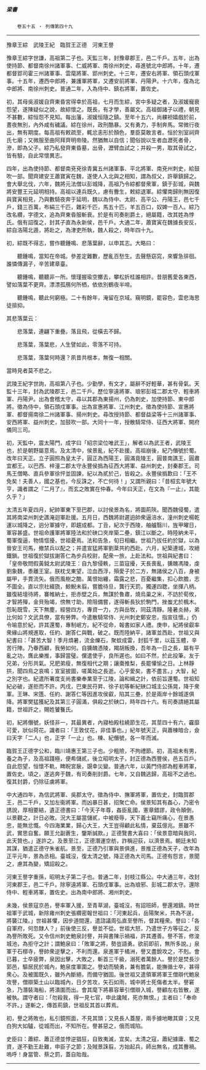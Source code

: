 

##### 梁書
　　`卷五十五 ‧ 列傳第四十九`

* * *

豫章王綜　武陵王紀　臨賀王正德　河東王譽

豫章王綜字世謙，高祖第二子也。天監三年，封豫章郡王，邑二千戶。五年，出為使持節、都督南徐州諸軍事、仁威將軍、南徐州刺史，尋進號北中郎將。十年，遷都督郢司霍三州諸軍事、雲麾將軍、郢州刺史。十三年，遷安右將軍、領石頭戍軍事。十五年，遷西中郎將，兼護軍將軍，又遷安前將軍、丹陽尹。十六年，復為北中郎將、南徐州刺史。普通二年，入為侍中、鎮右將軍，置佐史。

初，其母吳淑媛自齊東昏宮得幸於高祖，七月而生綜，宮中多疑之者，及淑媛寵衰怨望，遂陳疑似之說，故綜懷之。既長，有才學，善屬文。高祖御諸子以禮，朝見不甚數，綜恒怨不見知。每出藩，淑媛恒隨之鎮。至年十五六，尚躶袒嬉戲於前，晝夜無別，內外咸有穢議。綜在徐州，政刑酷暴。又有勇力，手制奔馬。常微行夜出，無有期度。每高祖有敕疏至，輒忿恚形於顏色，羣臣莫敢言者。恒於別室祠齊氏七廟；又微服至曲阿拜齊明帝陵。然猶無以自信；聞俗說以生者血瀝死者骨，滲，即為父子。綜乃私發齊東昏墓，出骨，瀝臂血試之；并殺一男，取其骨試之，皆有驗，自此常懷異志。

四年，出為使持節、都督南兗兗徐青冀五州諸軍事、平北將軍、南兗州刺史，給鼓吹一部。聞齊建安王蕭寶寅在魏，遂使人入北與之相知，謂為叔父，許舉鎮歸之。會大舉北伐，六年，魏將元法僧以彭城降，高祖乃令綜都督衆軍，鎮于彭城，與魏將安豐王元延明相持。高祖以連兵既久，慮有釁生，敕綜退軍。綜懼南歸則無因復與寶寅相見，乃與數騎夜奔于延明，魏以為侍中、太尉、高平公、丹陽王，邑七千戶，錢三百萬，布絹三千匹，雜彩千匹，馬五十匹，羊五百口，奴婢一百人。綜乃改名纘，字德文，追為齊東昏服斬衰。於是有司奏削爵土，絕屬籍，改其姓為悖氏。俄有詔復之，封其子直為永新侯，邑千戶。大通二年，蕭寶寅在魏據長安反，綜自洛陽北遁，將赴之，為津吏所執，魏人殺之，時年四十九。

初，綜既不得志，嘗作聽鍾鳴、悲落葉辭，以申其志。大略曰：

　　聽鍾鳴，當知在帝城。參差定難數，歷亂百愁生。去聲懸窈窕，來響急徘徊。誰憐傳漏子，辛苦建章臺。

　　聽鍾鳴，聽聽非一所。懷瑾握瑜空擲去，攀松折桂誰相許。昔朋舊愛各東西，譬如落葉不更齊。漂漂孤鴈何所栖，依依別鶴夜半啼。

　　聽鍾鳴，聽此何窮極。二十有餘年，淹留在京域。窺明鏡，罷容色，雲悲海思徒揜抑。

其悲落葉云：

　　悲落葉，連翩下重疊。落且飛，從橫去不歸。

　　悲落葉，落葉悲，人生譬如此，零落不可持。

　　悲落葉，落葉何時還？夙昔共根本，無復一相關。

當時見者莫不悲之。

武陵王紀字世詢，高祖第八子也。少勤學，有文才，屬辭不好輕華，甚有骨氣。天監十三年，封為武陵郡王，邑二千戶。歷位寧遠將軍、琅邪彭城二郡太守、輕車將軍、丹陽尹。出為會稽太守，尋以其郡為東揚州，仍為刺史，加使持節、東中郎將。徵為侍中，領石頭戍軍事。出為宣惠將軍、江州刺史。徵為使持節、宣惠將軍、都督揚南徐二州諸軍事、揚州刺史。尋改授持節、都督益梁等十三州諸軍事、安西將軍、益州刺史，加鼓吹一部。大同十一年，授散騎常侍、征西大將軍、開府儀同三司。

初，天監中，震太陽門，成字曰「紹宗梁位唯武王」，解者以為武王者，武陵王也，於是朝野屬意焉。及太清中，侯景亂，紀不赴援。高祖崩後，紀乃僭號於蜀。改年曰天正。立子圓照為皇太子，圓正為西陽王，圓滿竟陵王，圓普南譙王，圓肅宜都王。以巴西、梓潼二郡太守永豐侯撝為征西大將軍、益州刺史，封秦郡王。司馬王僧略、直兵參軍徐怦並固諫，紀以為貳於己，皆殺之。永豐侯撝歎曰：「王不免矣！夫善人，國之基也，今反誅之，不亡何待！」又謂所親曰：「昔桓玄年號大亨，識者謂之『二月了』，而玄之敗實在仲春。今年曰天正，在文為『一止』，其能久乎？」

太清五年夏四月，紀帥軍東下至巴郡，以討侯景為名，將圖荊陝。聞西魏侵蜀，遣其將南梁州刺史譙淹迴軍赴援。五月日，西魏將尉遲逈帥衆逼涪水，潼州刺史楊乾運以城降之，逈分軍據守，即趨成都。丁丑，紀次于西陵，舳艫翳川，旌甲曜日，軍容甚盛。世祖命護軍將軍陸法和於硤口夾岸築二壘，鎮江以斷之。時陸納未平，蜀軍復逼，物情恇擾，世祖憂焉。法和告急，旬日相繼。世祖乃拔任約於獄，以為晉安王司馬，撤禁兵以配之；并遣宣猛將軍劉棻共約西赴。六月，紀築連城，攻絕鐵鎖。世祖復於獄拔謝答仁為步兵校尉，配衆一旅，上赴法和。世祖與紀書曰：「皇帝敬問假黃鉞太尉武陵王：自九黎侵軼，三苗寇擾，天長喪亂，獯醜馮陵，虔劉象魏，黍離王室。朕枕戈東望，泣血西浮，殞愛子於二方，無諸侯之八百，身被屬甲，手貫流矢。俄而風樹之酷，萬恨始纏，霜露之悲，百憂繼集，扣心飲膽，志不圖全。直以宗社綴旒，鯨鯢未翦，嘗膽待旦，龔行天罰，獨運四聦，坐揮八柄。雖復結壇待將，褰帷納士，拒赤壁之兵，無謀於魯肅，燒烏巢之米，不訪於荀攸，才智將殫，金貝殆竭，傍無寸助，險阻備嘗，遂得斬長狄於駒門，挫蚩尤於楓木。怨恥既雪，天下無塵，經營四方，專資一力，方與岳牧，同茲清靜。隆暑炎赫，弟比何如？文武具僚，當有勞弊。今遣散騎常侍、光州刺史鄭安忠，指宣往懷。」仍令喻意於紀，許其還蜀，專制岷方。紀不從命，報書如家人禮。庚申，紀將侯叡率衆緣山將規進取，任約、謝答仁與戰，破之。既而陸納平，諸軍並西赴，世祖又與紀書曰：「甚苦大智！季月煩暑，流金爍石，聚蚊成雷，封狐千里，以茲玉體，辛苦行陣。乃眷西顧，我勞如何。自獯醜憑陵，羯胡叛換，吾年為一日之長，屬有平亂之功，膺此樂推，事歸當璧。儻遣使乎，良所遲也。如曰不然，於此投筆。友于兄弟，分形共氣。兄肥弟瘦，無復相代之期；讓棗推梨，長罷懽愉之日。上林靜拱，聞四鳥之哀鳴；宣室披圖，嗟萬始之長逝。心乎愛矣，書不盡言。」大智，紀之別字也。紀遣所署度支尚書樂奉業至于江陵，論和緝之計，依前旨還蜀。世祖知紀必破，遂拒而不許。丙戌，巴東民苻昇、徐子初等斬紀硤口城主公孫晃，降于衆軍。王琳、宋簉、任約、謝答仁等因進攻侯叡，陷其三壘，於是兩岸十餘城遂俱降。將軍樊猛獲紀及其第三子圓滿，俱殺之於硤口，時年四十六。有司奏請絕其屬籍，世祖許之，賜姓饕餮氏。

初，紀將僭號，妖怪非一，其最異者，內寢柏殿柱繞節生花，其莖四十有六，靃靡可愛，狀似荷花。識者曰：「王敦仗花，非佳事也。」紀年號天正，與蕭棟暗合，僉曰天字「二人」也，正字「一止」也。棟、紀僭號，各一年而滅。

臨賀王正德字公和，臨川靖惠王第三子也。少粗險，不拘禮節。初，高祖未有男，養之為子，及高祖踐極，便希儲貳，後立昭明太子，封正德為西豐侯，邑五百戶。自此怨望，恒懷不軌，睥睨宮扆，覬幸災變。普通六年，以黃門侍郎為輕車將軍，置佐史。頃之，遂逃奔于魏，有司奏削封爵。七年，又自魏逃歸，高祖不之過也。復其封爵，仍除征虜將軍。

中大通四年，為信武將軍、吳郡太守。徵為侍中、撫軍將軍，置佐史，封臨賀郡王，邑二千戶，又加左衞將軍。而凶暴日甚，招聚亡命。侯景知其有姦心，乃密令誘說，厚相要結，遺正德書曰：「今天子年尊，姦臣亂國，憲章錯謬，政令顛倒，以景觀之，計日必敗。況大王屬當儲貳，中被廢辱，天下義士竊所痛心，在景愚忠，能無忿慨。今四海業業，歸心大王，大王豈得顧此私情，棄茲億兆。景雖不武，實思自奮。願王允副蒼生，鑒斯誠款。」正德覽書大喜曰：「侯景意暗與我同，此天贊也。」遂許之。及景至江，正德潛運空舫，詐稱迎荻，以濟景焉。朝廷未知其謀，猶遣正德守朱雀航。景至，正德乃引軍與景俱進，景推正德為天子，改年為正平元年，景為丞相。臺城沒，復太清之號，降正德為大司馬。正德有怨言，景聞之，慮其為變，矯詔殺之。

河東王譽字重孫，昭明太子第二子也。普通二年，封枝江縣公。中大通三年，改封河東郡王，邑二千戶。除寧遠將軍、石頭戍軍事。出為琅邪、彭城二郡太守。還除侍中、輕車將軍，置佐史。出為南中郎將、湘州刺史。

未幾，侯景寇京邑，譽率軍入援，至青草湖，臺城沒，有詔班師，譽還湘鎮。時世祖軍于武城，新除雍州刺史張纘密報世祖曰：「河東起兵，岳陽聚米，共為不逞，將襲江陵。」世祖甚懼，因步道間還，遣諮議周弘直至譽所，督其糧衆。譽曰：「各自軍府，何忽隸人？」前後使三反，譽並不從。世祖大怒，乃遣世子方等征之，反為譽所敗死。又令信州刺史鮑泉討譽，并與書陳示禍福，許其遷善。譽不答，修浚城池，為拒守之計；謂鮑泉曰：「敗軍之將，勢豈語勇。欲前即前，無所多說。」泉軍于石槨寺，譽帥衆逆擊之，不利而還。泉進軍于橘洲，譽又盡銳攻之，不剋。會已暮，士卒疲弊，泉因出擊，大敗之，斬首三千級，溺死者萬餘人。譽於是焚長沙郭邑，驅居民於城內，鮑泉度軍圍之。譽幼而驍勇，兼有膽氣，能撫循士卒，甚得衆心。及被圍既久，雖外內斷絕，而備守猶固。後世祖又遣領軍將軍王僧辯代鮑泉攻譽，僧辯築土山以臨城內，日夕苦攻，矢石如雨，城中將士死傷者太半。譽窘急，乃潛裝海船，將潰圍而出。會其麾下將慕容華引僧辯入城，譽顧左右皆散，遂被執。謂守者曰：「勿殺我，得一見七官，申此讒賊，死亦無恨。」主者曰：「奉命不許。」遂斬之，傳首荊鎮，世祖反其首以葬焉。

初，譽之將敗也，私引鏡照面，不見其頭；又見長人蓋屋，兩手據地瞰其齋；又見白狗大如驢，從城而出，不知所在。譽甚惡之，俄而城陷。

史臣曰：蕭綜、蕭正德並悖逆猖狂，自致夷滅，宜矣。太清之寇，蕭紀據庸、蜀之資，遂不勤王赴難，申臣子之節；及賊景誅翦，方始起兵，師出無名，成其釁禍。嗚呼！身當管、蔡之罰，蓋自貽哉。

* * *

